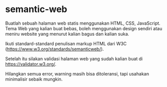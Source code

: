 # semantic-web

Buatlah sebuah halaman web statis menggunakan HTML, CSS, JavaScript. Tema Web yang kalian buat bebas, boleh menggunakan design sendiri atau meniru website yang menurut kalian bagus dan kalian suka.

Ikuti standard-standard penulisan markup HTML dari W3C (https://www.w3.org/standards/semanticweb/).

Setelah itu silakan validasi halaman web yang sudah kalian buat di https://validator.w3.org/.

Hilangkan semua error, warning masih bisa ditoleransi, tapi usahakan minimalisir sebaik mungkin.
